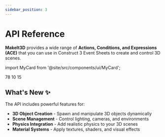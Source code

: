 ```yaml
---
sidebar_position: 3
---
```


# API Reference

**MakeIt3D** provides a wide range of **Actions, Conditions, and Expressions (ACE)** 
that you can use in Construct 3 Event Sheets to create and control 3D scenes.

import MyCard from '@site/src/components/ui/MyCard';

<div style={{
  display: 'grid',
  gridTemplateColumns: 'repeat(auto-fit, minmax(280px, 1fr))',
  gap: '2rem',
  padding: '2rem 0',
  marginTop: '2rem'
}}>
  <MyCard title="Total Actions" variant="actions" subtitle="Available Methods" href="/docs/aces/actions">
    78
  </MyCard>
  <MyCard title="Conditions" variant="conditions" subtitle="Logic Checks" href="/docs/aces/conditions">
    10
  </MyCard>
  <MyCard title="Expressions" variant="expressions" subtitle="Data Getters" href="/docs/aces/expressions">
    15
  </MyCard>
</div>

## What's New ✨

The API includes powerful features for:
- **3D Object Creation** - Spawn and manipulate 3D objects dynamically
- **Scene Management** - Control lighting, cameras, and environments  
- **Physics Integration** - Add realistic physics to your 3D scenes
- **Material Systems** - Apply textures, shaders, and visual effects